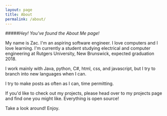 ```yaml
---
layout: page
title: About
permalink: /about/
---
```


#####*Hey! You've found the About Me page!*

My name is Zac. I'm an aspiring software engineer. I love computers and I love learning. I'm currently a student studying electrical and computer engineering at Rutgers University, New Brunswick, expected graduation 2018.

I work mainly with Java, python, C#, html, css, and javascript, but I try to branch into new languages when I can.

I try to make posts as often as I can, time permitting.

If you'd like to check out my projects, please head over to my projects page and find one you might like. Everything is open source!

Take a look around! Enjoy.
